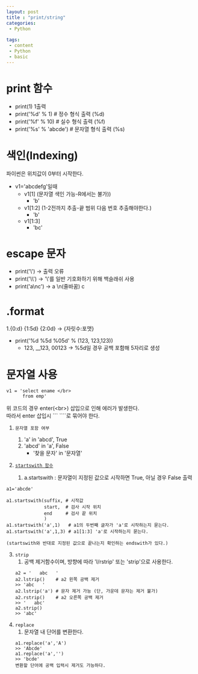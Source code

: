 ```yaml
---
layout: post
title : "print/string"
categories:
 - Python
 
tags:
 - content
 - Python
 - basic
---
```


# print 함수
* print(1) 1출력
* print('%d' % 1)   	# 정수 형식 출력 (%d)
* print('%f' % 10)  	# 실수 형식 출력 (%f)
* print('%s' % 'abcde') # 문자열 형식 출력 (%s) 

# 색인(Indexing)
파이썬은 위치값이 0부터 시작한다. 
* v1='abcdefg'일때
  * v1[1] (문자열 색인 가능-R에서는 불가)) 
    * 'b'
  * v1[1:2] (1-2전까지 추출-끝 범위 다음 번호 추출해야한다.)
    * 'b'
  * v1[1:3]
    * 'bc'
  
# escape 문자
* print('\\')  -> 출력 오류
* print('\\\\') -> '\\'를 일반 기호화하기 위해 백슬래쉬 사용
* print('a\nc') ->  a \n(줄바꿈) c

# .format
1.{0:d} {1:5d} {2:0d} -> {자릿수:포맷}
* print('%d %5d %05d' % (123, 123,123))
  * 123,  __123,  00123 -> %5d일 경우 공백 포함해 5자리로 생성
  


# 문자열 사용
```
v1 = 'select ename </br> 
      from emp'
```
위 코드의 경우 enter(\<br>) 삽입으로 인해 에러가 발생한다.  
따라서 enter 삽입시 \`\`\`  \`\`\`\`로 묶어야 한다.


1. `문자열 포함 여부`
   1. 'a' in 'abcd', True
   2. 'abcd' in 'a', False
      * '찾을 문자' in '문자열'


2. [`startswith 함수`](https://www.w3schools.com/python/ref_string_startswith.asp)
   1. a.startswith : 문자열이 지정된 값으로 시작하면 True, 아닐 경우 False 출력
```
a1='abcde'

a1.startswith(suffix, # 시작값
              start,  # 검사 시작 위치
              end     # 검사 끝 위치
              )
a1.startswith('a',1)   # a1의 두번째 글자가 'a'로 시작하는지 묻는다.
a1.startswith('a',1,3) # a1[1:3] 'a'로 시작하는지 묻는다.  

(startswith와 반대로 지정된 값으로 끝나는지 확인하는 endswith가 있다.)
```

3. `strip`
   1. 공백 제거함수이며, 방향에 따라 'l/rstrip' 또는 'strip'으로 사용한다.
   ```
   a2 = '   abc   ' 
   a2.lstrip()    # a2 왼쪽 공백 제거
   >> 'abc   '
   a2.lstrip('a') # 문자 제거 가능 (단, 가운데 문자는 제거 불가)   
   a2.rstrip()    # a2 오른쪽 공백 제거 
   >> '   abc'
   a2.strip()
   >> 'abc'
   ```
4. `replace`
   1. 문자열 내 단어를 변환한다. 
   ```
   a1.replace('a','A')
   >> 'Abcde'
   a1.replace('a','')
   >> 'bcde'
   변환할 단어에 공백 입력시 제거도 가능하다. 
    ```
   

